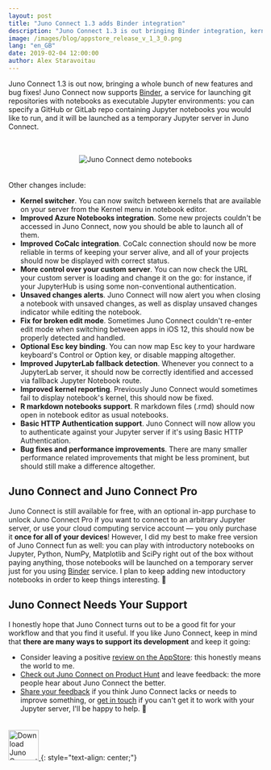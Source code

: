 ```yaml
---
layout: post
title: "Juno Connect 1.3 adds Binder integration"
description: "Juno Connect 1.3 is out bringing Binder integration, kernel switcher and more"
image: /images/blog/appstore_release_v_1_3_0.png
lang: "en_GB"
date: 2019-02-04 12:00:00
author: Alex Staravoitau
---
```


Juno Connect 1.3 is out now, bringing a whole bunch of new features and bug fixes! Juno Connect now supports [Binder](https://mybinder.org), a service for launching git repositories with notebooks as executable Jupyter environments: you can specify a GitHub or GitLab repo containing Jupyter notebooks you would like to run, and it will be launched as a temporary Jupyter server in Juno Connect. <!--more-->

<span style="display:block; height: 20px;"></span>
<div style="text-align: center;">
	<img src="{{ "/images/blog/appstore_release_v_1_3_0.png" | prepend: site.baseurl }}" alt="Juno Connect demo notebooks">
</div>
<span style="display:block; height: 20px;"></span>

Other changes include:

* **Kernel switcher**. You can now switch between kernels that are available on your server from the Kernel menu in notebook editor.
* **Improved Azure Notebooks integration**. Some new projects couldn't be accessed in Juno Connect, now you should be able to launch all of them.
* **Improved CoCalc integration**. CoCalc connection should now be more reliable in terms of keeping your server alive, and all of your projects should now be displayed with correct status.
* **More control over your custom server**. You can now check the URL your custom server is loading and change it on the go: for instance, if your JupyterHub is using some non-conventional authentication.
* **Unsaved changes alerts**. Juno Connect will now alert you when closing a notebook with unsaved changes, as well as display unsaved changes indicator while editing the notebook.
* **Fix for broken edit mode**. Sometimes Juno Connect couldn't re-enter edit mode when switching between apps in iOS 12, this should now be properly detected and handled.
* **Optional Esc key binding**. You can now map Esc key to your hardware keyboard's Control or Option key, or disable mapping altogether.
* **Improved JupyterLab fallback detection**. Whenever you connect to a JupyterLab server, it should now be correctly identified and accessed via fallback Jupyter Notebook route.
* **Improved kernel reporting**. Previously Juno Connect would sometimes fail to display notebook's kernel, this should now be fixed.
* **R markdown notebooks support**. R markdown files (.rmd) should now open in notebook editor as usual notebooks.
* **Basic HTTP Authentication support**. Juno Connect will now allow you to authenticate against your Jupyter server if it's using Basic HTTP Authentication.
* **Bug fixes and performance improvements**. There are many smaller performance related improvements that might be less prominent, but should still make a difference altogether.

## Juno Connect and Juno Connect Pro
Juno Connect is still available for free, with an optional in-app purchase to unlock Juno Connect Pro if you want to connect to an arbitrary Jupyter server, or use your cloud computing service account — you only purchase it **once for all of your devices**! However, I did my best to make free version of Juno Connect fun as well: you can play with introductory notebooks on Jupyter, Python, NumPy, Matplotlib and SciPy right out of the box without paying anything, those notebooks will be launched on a temporary server just for you using [Binder](https://mybinder.org) service. I plan to keep adding new intoductory notebooks in order to keep things interesting. 🙂

## Juno Connect Needs Your Support
I honestly hope that Juno Connect turns out to be a good fit for your workflow and that you find it useful. If you like Juno Connect, keep in mind that **there are many ways to support its development** and keep it going:

* Consider leaving a positive [review on the AppStore](https://apps.apple.com/app/id1315744137): this honestly means the world to me.
* [Check out Juno Connect on Product Hunt](https://www.producthunt.com/posts/juno-767a5996-5c93-4d62-880d-14268d1093e5) and leave feedback: the more people hear about Juno Connect the better.
* [Share your feedback](mailto:feedback@juno.sh) if you think Juno Connect lacks or needs to improve something, or [get in touch](mailto:help@juno.sh) if you can't get it to work with your Jupyter server, I'll be happy to help. 🙂

<a href="https://apps.apple.com/app/id1315744137" target="blank">
	<span style="display:block; height: 20px;"></span>
    <img class="download-appstore-badge" style="height: 60px;" alt="Download Juno Connect on AppStore" src="{{ "/images/download_black.svg" | prepend: site.baseurl }}">
</a>
{: style="text-align: center;"}


